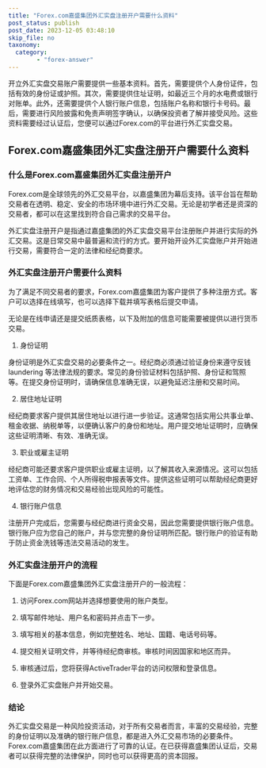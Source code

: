 ```yaml
---
title: "Forex.com嘉盛集团外汇实盘注册开户需要什么资料"
post_status: publish
post_date: 2023-12-05 03:48:10
skip_file: no
taxonomy:
  category:
        - "forex-answer"
---
```


开立外汇实盘交易账户需要提供一些基本资料。首先，需要提供个人身份证件，包括有效的身份证或护照。其次，需要提供住址证明，如最近三个月的水电费或银行对账单。此外，还需要提供个人银行账户信息，包括账户名称和银行卡号码。最后，需要进行风险披露和免责声明签字确认，以确保投资者了解并接受风险。这些资料需要经过认证后，您便可以通过Forex.com的平台进行外汇实盘交易。

## Forex.com嘉盛集团外汇实盘注册开户需要什么资料

### 什么是Forex.com嘉盛集团外汇实盘注册开户

Forex.com是全球领先的外汇交易平台，以嘉盛集团为幕后支持。该平台旨在帮助交易者在透明、稳定、安全的市场环境中进行外汇交易。无论是初学者还是资深的交易者，都可以在这里找到符合自己需求的交易平台。

外汇实盘注册开户是指通过嘉盛集团的外汇实盘交易平台注册账户并进行实际的外汇交易。这是日常交易中最普遍和流行的方式。要开始开设外汇实盘账户并开始进行交易，需要符合一定的法律和经纪商要求。

### 外汇实盘注册开户需要什么资料

为了满足不同交易者的要求，Forex.com嘉盛集团为客户提供了多种注册方式。客户可以选择在线填写，也可以选择下载并填写表格后提交申请。

无论是在线申请还是提交纸质表格，以下及附加的信息可能需要被提供以进行货币交易。

1. 身份证明

身份证明是外汇实盘交易的必要条件之一。经纪商必须通过验证身份来遵守反钱 laundering 等法律法规的要求。常见的身份验证材料包括护照、身份证和驾照等。在提交身份证明时，请确保信息准确无误，以避免延迟注册和交易时间。

2. 居住地址证明

经纪商要求客户提供其居住地址以进行进一步验证。这通常包括实用公共事业单、租金收据、纳税单等，以便确认客户的身份和地址。用户提交地址证明时，应确保这些证明清晰、有效、准确无误。

3. 职业或雇主证明

经纪商可能还要求客户提供职业或雇主证明，以了解其收入来源情况。这可以包括工资单、工作合同、个人所得税申报表等文件。提供这些证明可以帮助经纪商更好地评估您的财务情况和交易经验出现风险的可能性。

4. 银行账户信息

注册开户完成后，您需要与经纪商进行资金交易，因此您需要提供银行账户信息。银行账户应为您自己的账户，并与您完整的身份证明所匹配。银行账户的验证有助于防止资金洗钱等违法交易活动的发生。

### 外汇实盘注册开户的流程

下面是Forex.com嘉盛集团外汇实盘注册开户的一般流程：

1. 访问Forex.com网站并选择想要使用的账户类型。

2. 填写邮件地址、用户名和密码并点击下一步。

3. 填写相关的基本信息，例如完整姓名、地址、国籍、电话号码等。

4. 提交相关证明文件，并等待经纪商审核。审核时间因国家和地区而异。

5. 审核通过后，您将获得ActiveTrader平台的访问权限和登录信息。

6. 登录外汇实盘账户并开始交易。

### 结论

外汇实盘交易是一种风险投资活动，对于所有交易者而言，丰富的交易经验，完整的身份证明以及准确的银行账户信息，都是进入外汇交易市场的必要条件。Forex.com嘉盛集团在此方面进行了可靠的认证。在已获得嘉盛集团认证后，交易者可以获得完整的法律保护，同时也可以获得更高的资本回报。 
